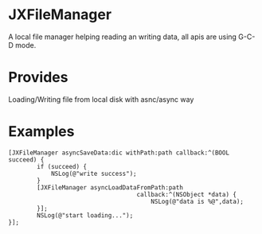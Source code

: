 JXFileManager
=============

A local file manager helping reading an writing data, all apis are using G-C-D mode.

# Provides
 Loading/Writing file from local disk with asnc/async way
 
# Examples
``` objc
[JXFileManager asyncSaveData:dic withPath:path callback:^(BOOL succeed) {
        if (succeed) {
            NSLog(@"write success");
        }
        [JXFileManager asyncLoadDataFromPath:path
                                    callback:^(NSObject *data) {
                                        NSLog(@"data is %@",data);
        }];
        NSLog(@"start loading...");
}];
```

